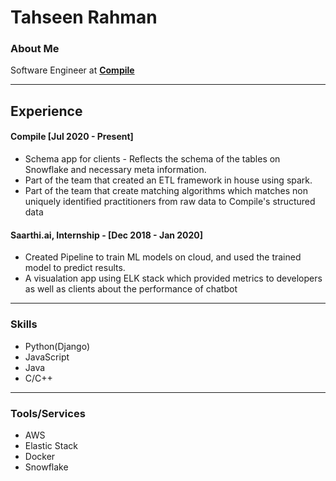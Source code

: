 # Tahseen Rahman

### About Me

Software Engineer at **[Compile](compile.com)**

***

## Experience
#### Compile [Jul 2020 - Present]
- Schema app for clients - Reflects the schema of the tables on Snowflake and necessary meta information.
- Part of the team that created an ETL framework in house using spark.
- Part of the team that create matching algorithms which matches non uniquely identified practitioners from raw data to Compile's structured data

#### Saarthi.ai, Internship - [Dec 2018 - Jan 2020]
- Created Pipeline to train ML models on cloud, and used the trained model to predict results.
- A visualation app using ELK stack which provided metrics to developers as well as clients about the performance of chatbot

***

### Skills
- Python(Django)
- JavaScript
- Java
- C/C++

***

### Tools/Services
- AWS
- Elastic Stack
- Docker
- Snowflake
